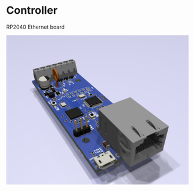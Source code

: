 # Controller
<p>RP2040 Ethernet board</p>
<img src=https://github.com/findersee/RP2040-MQTT-Controller/blob/main/Electronics/Controller/Board.png?raw=true height=400>